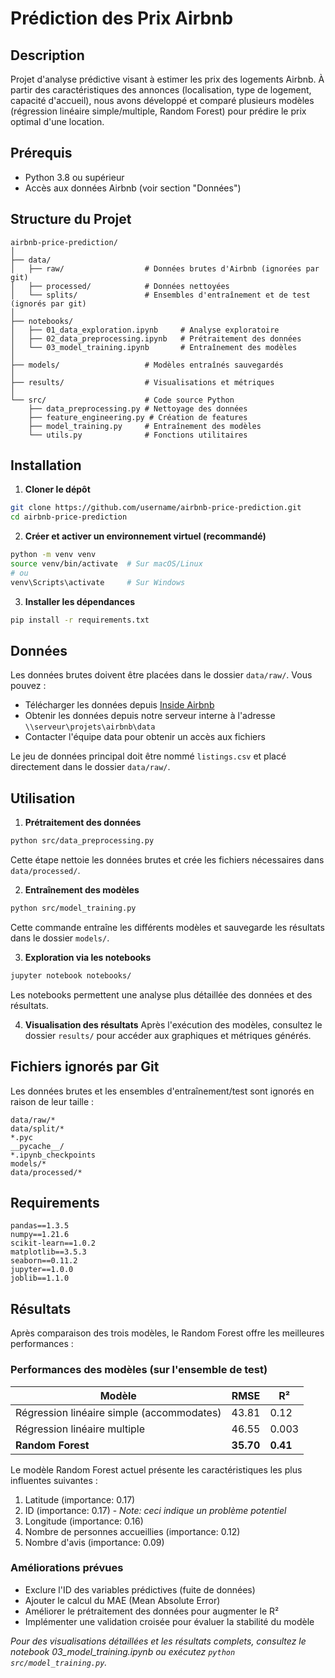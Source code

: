 # Prédiction des Prix Airbnb

## Description
Projet d'analyse prédictive visant à estimer les prix des logements Airbnb. À partir des caractéristiques des annonces (localisation, type de logement, capacité d'accueil), nous avons développé et comparé plusieurs modèles (régression linéaire simple/multiple, Random Forest) pour prédire le prix optimal d'une location.

## Prérequis
- Python 3.8 ou supérieur
- Accès aux données Airbnb (voir section "Données")

## Structure du Projet
```
airbnb-price-prediction/
│
├── data/
│   ├── raw/                  # Données brutes d'Airbnb (ignorées par git)
│   ├── processed/            # Données nettoyées
│   └── splits/               # Ensembles d'entraînement et de test (ignorés par git)
│
├── notebooks/
│   ├── 01_data_exploration.ipynb     # Analyse exploratoire
│   ├── 02_data_preprocessing.ipynb   # Prétraitement des données
│   └── 03_model_training.ipynb       # Entraînement des modèles
│
├── models/                   # Modèles entraînés sauvegardés
│
├── results/                  # Visualisations et métriques
│
└── src/                      # Code source Python
    ├── data_preprocessing.py # Nettoyage des données
    ├── feature_engineering.py # Création de features
    ├── model_training.py     # Entraînement des modèles
    └── utils.py              # Fonctions utilitaires
```

## Installation

1. **Cloner le dépôt**
```bash
git clone https://github.com/username/airbnb-price-prediction.git
cd airbnb-price-prediction
```

2. **Créer et activer un environnement virtuel (recommandé)**
```bash
python -m venv venv
source venv/bin/activate  # Sur macOS/Linux
# ou
venv\Scripts\activate     # Sur Windows
```

3. **Installer les dépendances**
```bash
pip install -r requirements.txt
```

## Données
Les données brutes doivent être placées dans le dossier `data/raw/`. Vous pouvez :
- Télécharger les données depuis [Inside Airbnb](http://insideairbnb.com/get-the-data.html)
- Obtenir les données depuis notre serveur interne à l'adresse `\\serveur\projets\airbnb\data`
- Contacter l'équipe data pour obtenir un accès aux fichiers

Le jeu de données principal doit être nommé `listings.csv` et placé directement dans le dossier `data/raw/`.

## Utilisation

1. **Prétraitement des données**
```bash
python src/data_preprocessing.py
```
Cette étape nettoie les données brutes et crée les fichiers nécessaires dans `data/processed/`.

2. **Entraînement des modèles**
```bash
python src/model_training.py
```
Cette commande entraîne les différents modèles et sauvegarde les résultats dans le dossier `models/`.

3. **Exploration via les notebooks**
```bash
jupyter notebook notebooks/
```
Les notebooks permettent une analyse plus détaillée des données et des résultats.

4. **Visualisation des résultats**
Après l'exécution des modèles, consultez le dossier `results/` pour accéder aux graphiques et métriques générés.

## Fichiers ignorés par Git
Les données brutes et les ensembles d'entraînement/test sont ignorés en raison de leur taille :
```
data/raw/*
data/split/*
*.pyc
__pycache__/
*.ipynb_checkpoints
models/*
data/processed/*
```

## Requirements
```
pandas==1.3.5
numpy==1.21.6
scikit-learn==1.0.2
matplotlib==3.5.3
seaborn==0.11.2
jupyter==1.0.0
joblib==1.1.0
```

## Résultats

Après comparaison des trois modèles, le Random Forest offre les meilleures performances :

### Performances des modèles (sur l'ensemble de test)
| Modèle | RMSE | R² |
|--------|------|-----|
| Régression linéaire simple (accommodates) | 43.81 | 0.12 |
| Régression linéaire multiple | 46.55 | 0.003 |
| **Random Forest** | **35.70** | **0.41** |

Le modèle Random Forest actuel présente les caractéristiques les plus influentes suivantes :
1. Latitude (importance: 0.17)
2. ID (importance: 0.17) - *Note: ceci indique un problème potentiel*
3. Longitude (importance: 0.16)
4. Nombre de personnes accueillies (importance: 0.12)
5. Nombre d'avis (importance: 0.09)

### Améliorations prévues
- Exclure l'ID des variables prédictives (fuite de données)
- Ajouter le calcul du MAE (Mean Absolute Error)
- Améliorer le prétraitement des données pour augmenter le R²
- Implémenter une validation croisée pour évaluer la stabilité du modèle

*Pour des visualisations détaillées et les résultats complets, consultez le notebook 03_model_training.ipynb ou exécutez `python src/model_training.py`.*
